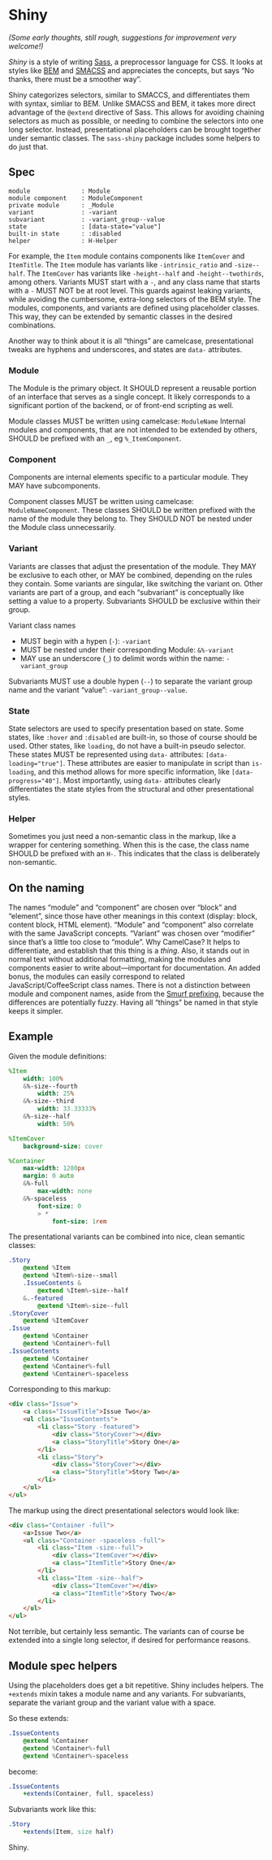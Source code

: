 # Shiny

*(Some early thoughts, still rough, suggestions for improvement very welcome!)*

*Shiny* is a style of writing [Sass](http://sass-lang.com), a preprocessor language for CSS. It looks at styles like [BEM](http://csswizardry.com/2013/01/mindbemding-getting-your-head-round-bem-syntax/) and [SMACSS](http://smacss.com) and appreciates the concepts, but says “No thanks, there must be a smoother way”.

Shiny categorizes selectors, similar to SMACCS, and differentiates them with syntax, simliar to BEM. Unlike SMACSS and BEM, it takes more direct advantage of the `@extend` directive of Sass. This allows for avoiding chaining selectors as much as possible, or needing to combine the selectors into one long selector. Instead, presentational placeholders can be brought together under semantic classes. The `sass-shiny` package includes some helpers to do just that.

## Spec

    module              : Module
    module component    : ModuleComponent
    private module      : _Module
    variant             : -variant
    subvariant          : -variant_group--value
    state               : [data-state="value"]
    built-in state      : :disabled
    helper              : H-Helper

For example, the `Item` module contains components like `ItemCover` and `ItemTitle`. The `Item` module has variants like `-intrinsic_ratio` and `-size--half`. The `ItemCover` has variants like `-height--half` and `-height--twothirds`, among others. Variants MUST start with a `-`, and any class name that starts with a `-` MUST NOT be at root level. This guards against leaking variants, while avoiding the cumbersome, extra-long selectors of the BEM style. The modules, components, and variants are defined using placeholder classes. This way, they can be extended by semantic classes in the desired combinations. 

Another way to think about it is all “things” are camelcase, presentational tweaks are hyphens and underscores, and states are `data-` attributes.

### Module

The Module is the primary object. It SHOULD represent a reusable portion of an interface that serves as a single concept. It likely corresponds to a significant portion of the backend, or of front-end scripting as well.

Module classes MUST be written using camelcase: `ModuleName`
Internal modules and components, that are not intended to be extended by others, SHOULD be prefixed with an `_`, eg `%_ItemComponent`. 

### Component

Components are internal elements specific to a particular module. They MAY have subcomponents.

Component classes MUST be written using camelcase: `ModuleNameComponent`. These classes SHOULD be written prefixed with the name of the module they belong to. They SHOULD NOT be nested under the Module class unnecessarily.

### Variant

Variants are classes that adjust the presentation of the module. They MAY be exclusive to each other, or MAY be combined, depending on the rules they contain. Some variants are singular, like switching the variant on. Other variants are part of a group, and each “subvariant” is conceptually like setting a value to a property. Subvariants SHOULD be exclusive within their group.

Variant class names

* MUST begin with a hypen (`-`): `-variant`
* MUST be nested under their corresponding Module: `&%-variant`
* MAY use an underscore (`_`) to delimit words within the name: `-variant_group`

Subvariants MUST use a double hypen (`--`) to separate the variant group name and the variant “value”: `-variant_group--value`.

### State

State selectors are used to specify presentation based on state. Some states, like `:hover` and `:disabled` are built-in, so those of course should be used. Other states, like `loading`, do not have a built-in pseudo selector. These states MUST be represented using `data-` attributes: `[data-loading="true"]`. These attributes are easier to manipulate in script than `is-loading`, and this method allows for more specific information, like `[data-progress="40"]`. Most importantly, using `data-` attributes clearly differentiates the state styles from the structural and other presentational styles.

### Helper

Sometimes you just need a non-semantic class in the markup, like a wrapper for centering something. When this is the case, the class name SHOULD be prefixed with an `H-`. This indicates that the class is deliberately non-semantic.


## On the naming

The names “module” and “component” are chosen over “block” and “element”, since those have other meanings in this context (display: block, content block, HTML element). “Module” and “component” also correlate with the same JavaScript concepts. “Variant” was chosen over “modifier” since that’s a little too close to “module”. Why CamelCase? It helps to differentiate, and establish that this thing is a *thing*. Also, it stands out in normal text without additional formatting, making the modules and components easier to write about—important for documentation. An added bonus, the modules can easily correspond to related JavaScript/CoffeeScript class names. There is not a distinction between module and component names, aside from the [Smurf prefixing](http://www.codinghorror.com/blog/2012/07/new-programming-jargon.html), because the differences are potentially fuzzy. Having all “things” be named in that style keeps it simpler.

## Example

Given the module definitions:

```sass
%Item
    width: 100%
    &%-size--fourth
        width: 25%
    &%-size--third
        width: 33.33333%
    &%-size--half
        width: 50%

%ItemCover
    background-size: cover

%Container
    max-width: 1280px
    margin: 0 auto
    &%-full
        max-width: none
    &%-spaceless
        font-size: 0
        > *
            font-size: 1rem
```

The presentational variants can be combined into nice, clean semantic classes:

```sass
.Story
    @extend %Item
    @extend %Item%-size--small
    .IssueContents &
        @extend %Item%-size--half
    &.-featured
        @extend %Item%-size--full
.StoryCover
    @extend %ItemCover
.Issue
    @extend %Container
    @extend %Container%-full
.IssueContents
    @extend %Container
    @extend %Container%-full
    @extend %Container%-spaceless
```

Corresponding to this markup:

```html
<div class="Issue">
    <a class="IssueTitle">Issue Two</a>
    <ul class="IssueContents">
        <li class="Story -featured">
            <div class="StoryCover"></div>
            <a class="StoryTitle">Story One</a>
        </li>
        <li class="Story">
            <div class="StoryCover"></div>
            <a class="StoryTitle">Story Two</a>
        </li>
    </ul>
</ul>
```

The markup using the direct presentational selectors would look like:

```html
<div class="Container -full">
    <a>Issue Two</a>
    <ul class="Container -spaceless -full">
        <li class="Item -size--full">
            <div class="ItemCover"></div>
            <a class="ItemTitle">Story One</a>
        </li>
        <li class="Item -size--half">
            <div class="ItemCover"></div>
            <a class="ItemTitle">Story Two</a>
        </li>
    </ul>
</ul>
```

Not terrible, but certainly less semantic. The variants can of course be extended into a single long selector, if desired for performance reasons.


## Module spec helpers
Using the placeholders does get a bit repetitive. Shiny includes helpers. The `+extends` mixin takes a module name and any variants. For subvariants, separate the variant group and the variant value with a space.

So these extends:
```sass
.IssueContents
    @extend %Container
    @extend %Container%-full
    @extend %Container%-spaceless
```

become:
```sass
.IssueContents
    +extends(Container, full, spaceless)
```

Subvariants work like this:
```sass
.Story
    +extends(Item, size half)
```



Shiny.


